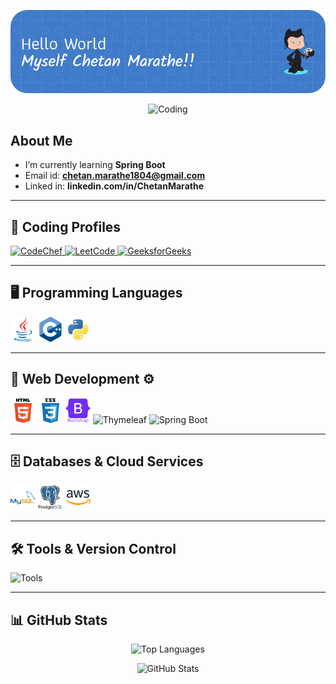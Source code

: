 ![Header](./github-header-image.png)
<p align="center">
  <img src="https://cdn.dribbble.com/users/1162077/screenshots/3848914/programmer.gif" alt="Coding" width="400"/>
</p>

##  About Me

- I’m currently learning **Spring Boot**
- Email id: **chetan.marathe1804@gmail.com**
- Linked in: **linkedin.com/in/ChetanMarathe**

---

## 🔗 Coding Profiles

<p align="left">
  <a href="https://www.codechef.com/users/chetan_marathe" target="blank">
    <img src="https://cdn.jsdelivr.net/npm/simple-icons@3.1.0/icons/codechef.svg" alt="CodeChef" height="30" width="40"/>
  </a>
  <a href="https://www.leetcode.com/chetan682004" target="blank">
    <img src="https://raw.githubusercontent.com/rahuldkjain/github-profile-readme-generator/master/src/images/icons/Social/leet-code.svg" alt="LeetCode" height="30" width="40"/>
  </a>
  <a href="https://auth.geeksforgeeks.org/user/marathequk9" target="blank">
    <img src="https://raw.githubusercontent.com/rahuldkjain/github-profile-readme-generator/master/src/images/icons/Social/geeks-for-geeks.svg" alt="GeeksforGeeks" height="30" width="40"/>
  </a>
</p>

---

## 🖥️ Programming Languages

<p align="left">
  <img src="https://raw.githubusercontent.com/devicons/devicon/master/icons/java/java-original.svg" alt="Java" width="40" height="40"/>
  <img src="https://raw.githubusercontent.com/devicons/devicon/master/icons/cplusplus/cplusplus-original.svg" alt="C++" width="40" height="40"/>
  <img src="https://raw.githubusercontent.com/devicons/devicon/master/icons/python/python-original.svg" alt="python" width="40" height="40"/> 
</p>

---

## 🎨 Web Development ⚙️

<p align="left">
  <img src="https://raw.githubusercontent.com/devicons/devicon/master/icons/html5/html5-original-wordmark.svg" alt="HTML5" width="40" height="40"/>
  <img src="https://raw.githubusercontent.com/devicons/devicon/master/icons/css3/css3-original-wordmark.svg" alt="CSS3" width="40" height="40"/>
  <img src="https://raw.githubusercontent.com/devicons/devicon/master/icons/bootstrap/bootstrap-plain-wordmark.svg" alt="Bootstrap" width="40" height="40"/>
  <img src="https://www.thymeleaf.org/images/thymeleaf.png" alt="Thymeleaf" width="40" height="40"/>
  <img src="https://www.vectorlogo.zone/logos/springio/springio-icon.svg" alt="Spring Boot" width="40" height="40"/>
</p>

---

## 🗄️ Databases & Cloud Services

<p align="left">
  <img src="https://raw.githubusercontent.com/devicons/devicon/master/icons/mysql/mysql-original-wordmark.svg" alt="MySQL" width="40" height="40"/>
  <img src="https://raw.githubusercontent.com/devicons/devicon/master/icons/postgresql/postgresql-original-wordmark.svg" alt="PostgreSQL" width="40" height="40"/>
  <img src="https://raw.githubusercontent.com/devicons/devicon/master/icons/amazonwebservices/amazonwebservices-original-wordmark.svg" alt="AWS" width="40" height="40"/>
</p>

---

## 🛠️ Tools & Version Control

<p align="left">
<img src="https://go-skill-icons.vercel.app/api/icons?i=git,github,idea,vscode,postman,canva&titles=true" alt="Tools">
</p>

---

## 📊 GitHub Stats

<p align="center">
  <img src="https://github-readme-stats.vercel.app/api/top-langs?username=chetan-marathe&show_icons=true&locale=en&layout=compact" alt="Top Languages"/>
</p>

<p align="center">
  <img src="https://github-readme-stats.vercel.app/api?username=chetan-marathe&show_icons=true&locale=en" alt="GitHub Stats"/>
</p>



